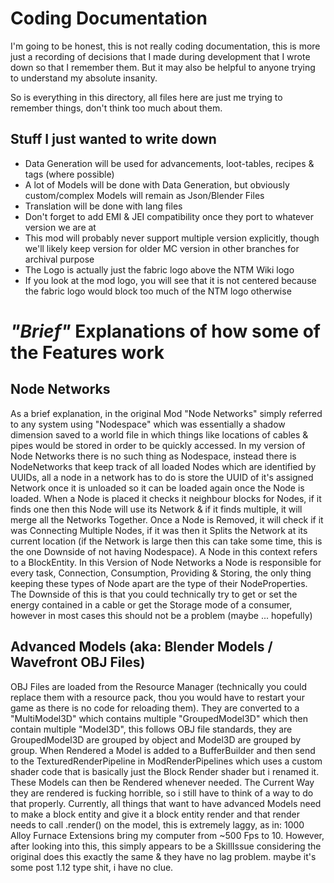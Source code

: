 # Coding Documentation
I'm going to be honest, this is not really coding documentation, this is more just a recording of decisions that I made during development that I wrote down so that I remember them.
But it may also be helpful to anyone trying to understand my absolute insanity.

So is everything in this directory, all files here are just me trying to remember things, don't think too much about them.

## Stuff I just wanted to write down
- Data Generation will be used for advancements, loot-tables, recipes & tags (where possible)
- A lot of Models will be done with Data Generation, but obviously custom/complex Models will remain as Json/Blender Files
- Translation will be done with lang files
- Don't forget to add EMI & JEI compatibility once they port to whatever version we are at
- This mod will probably never support multiple version explicitly, though we'll likely keep version for older MC version in other branches for archival purpose
- The Logo is actually just the fabric logo above the NTM Wiki logo
- If you look at the mod logo, you will see that it is not centered because the fabric logo would block too much of the NTM logo otherwise

# *"Brief"* Explanations of how some of the Features work

## Node Networks
As a brief explanation, in the original Mod "Node Networks" simply referred to any system using "Nodespace" which was essentially a
shadow dimension saved to a world file in which things like locations of cables & pipes would be stored in order to be quickly accessed.
In my version of Node Networks there is no such thing as Nodespace, instead there is NodeNetworks that keep track of all loaded Nodes which are identified by UUIDs,
all a node in a network has to do is store the UUID of it's assigned Network once it is unloaded so it can be loaded again once the Node is loaded.
When a Node is placed it checks it neighbour blocks for Nodes, if it finds one then this Node will use its Network & if it finds multiple, it will merge all the Networks Together.
Once a Node is Removed, it will check if it was Connecting Multiple Nodes, if it was then it Splits the Network at its current location
(if the Network is large then this can take some time, this is the one Downside of not having Nodespace).
A Node in this context refers to a BlockEntity.
In this Version of Node Networks a Node is responsible for every task, Connection, Consumption, Providing & Storing, the only thing keeping these types of Node apart are the type of their NodeProperties.
The Downside of this is that you could technically try to get or set the energy contained in a cable or get the Storage mode of a consumer, however in most cases this should not be a problem (maybe ... hopefully)

## Advanced Models (aka: Blender Models / Wavefront OBJ Files)
OBJ Files are loaded from the Resource Manager (technically you could replace them with a resource pack, thou you would have to restart your game as there is no code for reloading them).
They are converted to a "MultiModel3D" which contains multiple "GroupedModel3D" which then contain multiple "Model3D", this follows OBJ file standards, they are GroupedModel3D are grouped by object and Model3D are grouped by group.
When Rendered a Model is added to a BufferBuilder and then send to the TexturedRenderPipeline in ModRenderPipelines which uses a custom shader code that is basically just the Block Render shader but i renamed it.
These Models can then be Rendered whenever needed. The Current Way they are rendered is fucking horrible, so i still have to think of a way to do that properly.
Currently, all things that want to have advanced Models need to make a block entity and give it a block entity render and that render needs to call .render() on the model,
this is extremely laggy, as in: 1000 Alloy Furnace Extensions bring my computer from  ~500 Fps to 10.
However, after looking into this, this simply appears to be a SkillIssue considering the original does this exactly the same & they have no lag problem. maybe it's some post 1.12 type shit, i have no clue.
